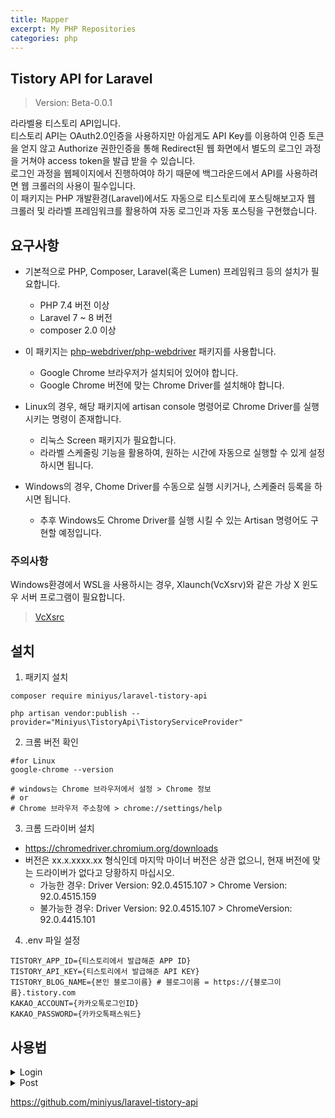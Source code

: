 ```yaml
---
title: Mapper
excerpt: My PHP Repositories
categories: php
---
```


## Tistory API for Laravel

> Version: Beta-0.0.1

라라벨용 티스토리 API입니다.<br>
티스토리 API는 OAuth2.0인증을 사용하지만 아쉽게도 API Key를 이용하여 인증 토큰을 얻지 않고 Authorize 권한인증을 통해 Redirect된 웹 화면에서 별도의 로그인 과정을 거쳐야 access
token을 발급 받을 수 있습니다.<br>
로그인 과정을 웹페이지에서 진행하여야 하기 때문에 백그라운드에서 API를 사용하려면 웹 크롤러의 사용이 필수입니다.<br>
이 패키지는 PHP 개발환경(Laravel)에서도 자동으로 티스토리에 포스팅해보고자 웹 크롤러 및 라라벨 프레임워크를 활용하여 자동 로그인과 자동 포스팅을 구현했습니다.

## 요구사항

- 기본적으로 PHP, Composer, Laravel(혹은 Lumen) 프레임워크 등의 설치가 필요합니다.
    - PHP 7.4 버전 이상
    - Laravel 7 ~ 8 버전
    - composer 2.0 이상
- 이 패키지는 [php-webdriver/php-webdriver](https://github.com/php-webdriver/php-webdriver) 패키지를 사용합니다.
    - Google Chrome 브라우저가 설치되어 있어야 합니다.
    - Google Chrome 버전에 맞는 Chrome Driver를 설치해야 합니다.
- Linux의 경우, 해당 패키지에 artisan console 명령어로 Chrome Driver를 실행 시키는 명령이 존재합니다.
    - 리눅스 Screen 패키지가 필요합니다.
    - 라라벨 스케줄링 기능을 활용하여, 원하는 시간에 자동으로 실행할 수 있게 설정하시면 됩니다.

- Windows의 경우, Chome Driver를 수동으로 실행 시키거나, 스케줄러 등록을 하시면 됩니다.
    - 추후 Windows도 Chrome Driver를 실행 시킬 수 있는 Artisan 명령어도 구현할 예정입니다.

### 주의사항

Windows환경에서 WSL을 사용하시는 경우, Xlaunch(VcXsrv)와 같은 가상 X 윈도우 서버 프로그램이 필요합니다.
> [VcXsrc](https://sourceforge.net/projects/vcxsrv/)

## 설치

1. 패키지 설치

```shell
composer require miniyus/laravel-tistory-api

php artisan vendor:publish --provider="Miniyus\TistoryApi\TistoryServiceProvider"
```

2. 크롬 버전 확인

```shell
#for Linux
google-chrome --version

# windows는 Chrome 브라우저에서 설정 > Chrome 정보
# or
# Chrome 브라우저 주소창에 > chrome://settings/help 
```

3. 크롬 드라이버 설치

- https://chromedriver.chromium.org/downloads
- 버전은 xx.x.xxxx.xx 형식인데 마지막 마이너 버전은 상관 없으니, 현재 버전에 맞는 드라이버가 없다고 당황하지 마십시오.
    - 가능한 경우: Driver Version: 92.0.4515.107 > Chrome Version: 92.0.4515.159
    - 불가능한 경우: Driver Version: 92.0.4515.107 > ChromeVersion: 92.0.4415.101

4. .env 파일 설정

```dotenv
TISTORY_APP_ID={티스토리에서 발급해준 APP ID}
TISTORY_API_KEY={티스토리에서 발급해준 API KEY}
TISTORY_BLOG_NAME={본인 블로그이름} # 블로그이름 = https://{블로그이름}.tistory.com
KAKAO_ACCOUNT={카카오톡로그인ID}
KAKAO_PASSWORD={카카오톡패스워드}
```

## 사용법

<details>

<summary>Login</summary>

```php
<?php
// login
$client = \Miniyus\TistoryApi\Tistory\TistoryClient::login();
```

</details>

<details>
<summary>Post</summary>

```php
<?php

// login
$client = \Miniyus\TistoryApi\Tistory\TistoryClient::login();

// https://www.tistory.com/apis/post
// 글 관련 API 모듈 가져오기
$post = $client->apis()->post();

// GET https://www.tistory.com/apis/post/list
// 작성한 포스트 리스트를 가져옵니다.
$post->list();

// POST https://www.tistory.com/apis/post/write
// 글 작성 시, \Miniyus\TistoryApi\Tistory\Data\TistoryPost 객체를 사용합니다.
$data = \Miniyus\TistoryApi\Tistory\Data\TistoryPost::newInstance();
$data->setTitle('...');
$data->setContent('...');
$response = $post->write($data);

// 읽기: GET https://www.tistory.com/apis/post/{postId}
$post->read($postId);

// 파일첨부: POST https://www.tistory.com/apis/post/attach
$post->attach($filename,$fileContent);

// 수정: POST https://www.tistory.com/apis/post/modify
// 글 작성과 마찬가지로 TistoryPost 객체를 사용합니다.
$post->modify($data);

// 요청의 성공여부 체크
if($post->isSuccess()){
    // success!
}else{
    // fail...
    // 에러 내용을 확인 할 수 있습니다.
    $post->getError();
}

// 해당 메서드는 Response객체(Illuminate\Http\Response)를 가지고 올 수 있습니다.
// 이 패키지는 내부적으로 Laravel Http 파사드를 사용합니다.
$post->getResponse();

```

</details>

https://github.com/miniyus/laravel-tistory-api
